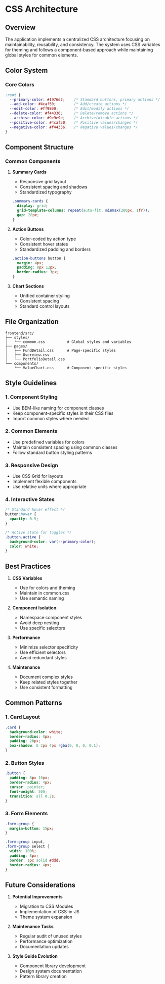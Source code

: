 # CSS Architecture

## Overview

The application implements a centralized CSS architecture focusing on maintainability, reusability, and consistency. The system uses CSS variables for theming and follows a component-based approach while maintaining global styles for common elements.

## Color System

### Core Colors

```css
:root {
  --primary-color: #1976d2;    /* Standard buttons, primary actions */
  --add-color: #4caf50;        /* Add/create actions */
  --edit-color: #ff9800;       /* Edit/modify actions */
  --delete-color: #f44336;     /* Delete/remove actions */
  --archive-color: #9e9e9e;    /* Archive/disable actions */
  --positive-color: #4caf50;   /* Positive values/changes */
  --negative-color: #f44336;   /* Negative values/changes */
}
```

## Component Structure

### Common Components

1. **Summary Cards**
   - Responsive grid layout
   - Consistent spacing and shadows
   - Standardized typography

   ```css
   .summary-cards {
     display: grid;
     grid-template-columns: repeat(auto-fit, minmax(200px, 1fr));
     gap: 20px;
   }
   ```

2. **Action Buttons**
   - Color-coded by action type
   - Consistent hover states
   - Standardized padding and borders

   ```css
   .action-buttons button {
     margin: 4px;
     padding: 8px 12px;
     border-radius: 3px;
   }
   ```

3. **Chart Sections**
   - Unified container styling
   - Consistent spacing
   - Standard control layouts

## File Organization

```tree
frontend/src/
├── styles/
│   └── common.css          # Global styles and variables
├── pages/
│   ├── FundDetail.css      # Page-specific styles
│   ├── Overview.css
│   └── PortfolioDetail.css
└── components/
    └── ValueChart.css      # Component-specific styles
```

## Style Guidelines

### 1. Component Styling

- Use BEM-like naming for component classes
- Keep component-specific styles in their CSS files
- Import common styles where needed

### 2. Common Elements

- Use predefined variables for colors
- Maintain consistent spacing using common classes
- Follow standard button styling patterns

### 3. Responsive Design

- Use CSS Grid for layouts
- Implement flexible components
- Use relative units where appropriate

### 4. Interactive States

```css
/* Standard hover effect */
button:hover {
  opacity: 0.9;
}

/* Active state for toggles */
.button.active {
  background-color: var(--primary-color);
  color: white;
}
```

## Best Practices

1. **CSS Variables**
   - Use for colors and theming
   - Maintain in common.css
   - Use semantic naming

2. **Component Isolation**
   - Namespace component styles
   - Avoid deep nesting
   - Use specific selectors

3. **Performance**
   - Minimize selector specificity
   - Use efficient selectors
   - Avoid redundant styles

4. **Maintenance**
   - Document complex styles
   - Keep related styles together
   - Use consistent formatting

## Common Patterns

### 1. Card Layout

```css
.card {
  background-color: white;
  border-radius: 8px;
  padding: 20px;
  box-shadow: 0 2px 4px rgba(0, 0, 0, 0.1);
}
```

### 2. Button Styles

```css
.button {
  padding: 8px 16px;
  border-radius: 4px;
  cursor: pointer;
  font-weight: 500;
  transition: all 0.2s;
}
```

### 3. Form Elements

```css
.form-group {
  margin-bottom: 15px;
}

.form-group input,
.form-group select {
  width: 100%;
  padding: 8px;
  border: 1px solid #ddd;
  border-radius: 4px;
}
```

## Future Considerations

1. **Potential Improvements**
   - Migration to CSS Modules
   - Implementation of CSS-in-JS
   - Theme system expansion

2. **Maintenance Tasks**
   - Regular audit of unused styles
   - Performance optimization
   - Documentation updates

3. **Style Guide Evolution**
   - Component library development
   - Design system documentation
   - Pattern library creation
